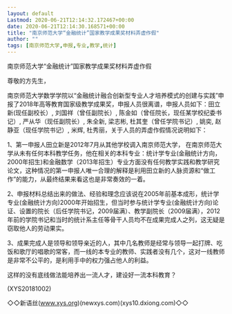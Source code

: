 ```yaml
---
layout: default
Lastmod: 2020-06-21T12:14:32.172467+00:00
date: 2020-06-21T12:14:30.168571+00:00
title: "南京师范大学“金融统计”国家教学成果奖材料弄虚作假"
author: ""
tags: [南京师范大学,申报,专业,教学,统计]
---
```


南京师范大学“金融统计”国家教学成果奖材料弄虚作假

尊敬的方先生，

南京师范大学数学学院以“金融统计融合创新型专业人才培养模式的创建与实践”申报了2018年高等教育国家级教学成果奖，申报人员很离谱，申报人员如下：田立新(现任副校长）, 刘国祥（曾任副院长）, 陈金如（曾任院长，现任某学校纪委书记）, 严从华（现任副院长）, 朱全新, 梁志彬, 杜其奎（曾任学院书记）, 姚奕, 赵静亚（现任学院书记）, 米辉, 杜秀丽，关于人员的弄虚作假情况说明如下：

1、第一申报人田立新是2012年7月从其他学校调入南京师范大学， 在南京师范大学从未有任何本科教学任务，他在相关的本科专业：统计学专业(金融统计方向，2000年招生)和金融数学（2013年招生）专业方面没有任何教学实践和教学研究论文，这种情况的第一申报人唯一合理的解释是利用田立新的人脉资源和“做工作”的能力，从最终结果来看这也是非常奏效的一着。

2、申报材料总结出来的做法、经验和理念应该说在2005年前基本成形，统计学专业(金融统计方向)2000年开始招生，但当时参与统计学专业(金融统计方向)论证、设置的院长（后任学院书记，2009届满）、教学副院长（2009届满），2012年前的学院书记和当时的统计系主任等骨干人员均不在成果完成人之列，这无疑是窃取他人的劳动果实。

3、成果完成人是领导和领导亲近的人，其中几名教师是经常与领导一起打牌、吃饭和歌厅的唱歌的常客，而一线的本专业的教师、实践者没有几个，这对一线教师是非常不公平的，是利用手中的权力强占他人的利益。

这样的没有底线做法能培养出一流人才，建设好一流本科教育？

(XYS20181002)

◇◇新语丝(www.xys.org)(newxys.com)(xys10.dxiong.com)◇◇

